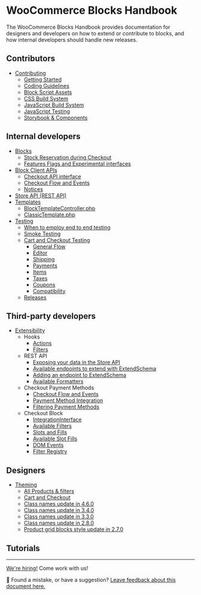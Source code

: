 # WooCommerce Blocks Handbook

The WooCommerce Blocks Handbook provides documentation for designers and developers on how to extend or contribute to blocks, and how internal developers should handle new releases.

## Contributors

-   [Contributing](contributors/contributing/README.md)
    -   [Getting Started](contributors/contributing/getting-started.md)
    -   [Coding Guidelines](contributors/contributing/coding-guidelines.md)
    -   [Block Script Assets](contributors/contributing/block-assets.md)
    -   [CSS Build System](contributors/contributing/css-build-system.md)
    -   [JavaScript Build System](contributors/contributing/javascript-build-system.md)
    -   [JavaScript Testing](contributors/contributing/javascript-testing.md)
    -   [Storybook & Components](contributors/contributing/storybook-and-components.md)

## Internal developers

-   [Blocks](internal-developers/blocks/README.md)
    -   [Stock Reservation during Checkout](internal-developers/blocks/stock-reservation.md)
    -   [Features Flags and Experimental interfaces](internal-developers/blocks/feature-flags-and-experimental-interfaces.md)
-   [Block Client APIs](internal-developers/block-client-apis/README.md)
    -   [Checkout API interface](internal-developers/block-client-apis/checkout/checkout-api.md)
    -   [Checkout Flow and Events](internal-developers/block-client-apis/checkout/checkout-flow-and-events.md)
    -   [Notices](internal-developers/block-client-apis/notices.md)
-   [Store API (REST API)](../src/StoreApi/README.md)
-   [Templates](internal-developers/templates/README.md)
    -   [BlockTemplateController.php](internal-developers/templates/block-template-controller.md)
    -   [ClassicTemplate.php](internal-developers/templates/classic-template.md)
-   [Testing](internal-developers/testing/README.md)
    -   [When to employ end to end testing](internal-developers/testing/when-to-employ-e2e-testing.md)
    -   [Smoke Testing](internal-developers/testing/smoke-testing.md)
    -   [Cart and Checkout Testing](internal-developers/testing/cart-checkout/README.md)
        -   [General Flow](internal-developers/testing/cart-checkout/general-flow.md)
        -   [Editor](internal-developers/testing/cart-checkout/editor.md)
        -   [Shipping](internal-developers/testing/cart-checkout/shipping.md)
        -   [Payments](internal-developers/testing/cart-checkout/payment.md)
        -   [Items](internal-developers/testing/cart-checkout/items.md)
        -   [Taxes](internal-developers/testing/cart-checkout/taxes.md)
        -   [Coupons](internal-developers/testing/cart-checkout/coupons.md)
        -   [Compatibility](internal-developers/testing/cart-checkout/compatibility.md)
    -   [Releases](internal-developers/testing/releases/README.md)

## Third-party developers

-   [Extensibility](third-party-developers/extensibility/README.md)
    -   Hooks
        -   [Actions](third-party-developers/extensibility/actions.md)
        -   [Filters](third-party-developers/extensibility/filters.md)
    -   REST API
        -   [Exposing your data in the Store API](third-party-developers/extensibility/extend-rest-api-add-data.md)
        -   [Available endpoints to extend with ExtendSchema](third-party-developers/extensibility/available-endpoints-to-extend.md)
        -   [Adding an endpoint to ExtendSchema](third-party-developers/extensibility/extend-rest-api-new-endpoint.md)
        -   [Available Formatters](third-party-developers/extensibility/extend-rest-api-formatters.md)
    -   Checkout Payment Methods
        -   [Checkout Flow and Events](third-party-developers/extensibility/checkout-flow-and-events.md)
        -   [Payment Method Integration](third-party-developers/extensibility/payment-method-integration.md)
        -   [Filtering Payment Methods](third-party-developers/extensibility/filtering-payment-methods.md)
    -   Checkout Block
        -   [IntegrationInterface](third-party-developers/extensibility/integration-interface.md)
        -   [Available Filters](third-party-developers/extensibility/available-filters.md)
        -   [Slots and Fills](third-party-developers/extensibility/slot-fills.md)
        -   [Available Slot Fills](third-party-developers/extensibility/available-slot-fills.md)
        -   [DOM Events](third-party-developers/extensibility/dom-events.md)
        -   [Filter Registry](../packages/checkout/filter-registry/README.md)

## Designers

-   [Theming](designers/theming/README.md)
    -   [All Products & filters](designers/theming/all-products-and-filters.md)
    -   [Cart and Checkout](designers/theming/cart-and-checkout.md)
    -   [Class names update in 4.6.0](designers/theming/class-names-update-460.md)
    -   [Class names update in 3.4.0](designers/theming/class-names-update-340.md)
    -   [Class names update in 3.3.0](designers/theming/class-names-update-330.md)
    -   [Class names update in 2.8.0](designers/theming/class-names-update-280.md)
    -   [Product grid blocks style update in 2.7.0](designers/theming/product-grid-270.md)

## Tutorials

<!--
| Target group           | Document                                                             | Description                                                                                              |
| ---------------------- | -------------------------------------------------------------------- | -------------------------------------------------------------------------------------------------------- |
| Contributors           | [Contributing](contributors/contributing/README.md)                  | These documents explain how you can contribute to the WooCommerce Blocks development.                    |
| Internal Developers    | [Blocks](internal-developers/blocks/README.md)                       | These documents explain the functionality specific to certain Blocks.                                    |
| Internal Developers    | [Block Client APIs](internal-developers/block-client-apis/README.md) | These documents explain the API interfaces.                                                              |
| Internal Developers    | [Store API (REST API)](../src/StoreApi/README.md)                    | These documents explain the Store API used to get product data on the frontend.                          |
| Internal Developers    | [Templates](internal-developers/templates/README.md)                 | These documents explain the technical aspects of the WooCommerce block templates and template parts.     |
| Internal Developers    | [Testing](internal-developers/testing/README.md)                     | These documents explain the testing process.                                                             |
| Third-Party Developers | [Extensibility](third-party-developers/extensibility/README.md)      | These documents explain the extensibility of WooCommerce Blocks.                                         |
| Designers              | [Theming](designers/theming/README.md)                               | These documents explain the theming for blocks, styles, CSS classnames and other theming best practices. |
 -->

<!-- FEEDBACK -->

---

[We're hiring!](https://woocommerce.com/careers/) Come work with us!

🐞 Found a mistake, or have a suggestion? [Leave feedback about this document here.](https://github.com/woocommerce/woocommerce-gutenberg-products-block/issues/new?assignees=&labels=type%3A+documentation&template=--doc-feedback.md&title=Feedback%20on%20./docs/README.md)

<!-- /FEEDBACK -->
